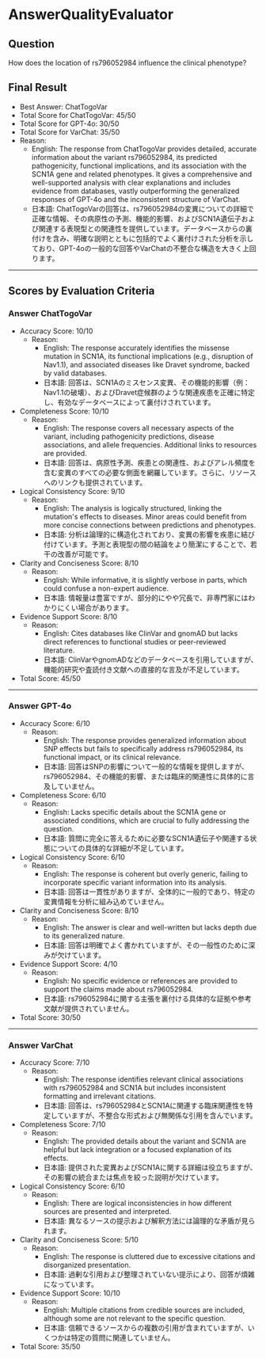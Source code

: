 # AnswerQualityEvaluator

## Question

How does the location of rs796052984 influence the clinical phenotype?

## Final Result

- Best Answer: ChatTogoVar
- Total Score for ChatTogoVar: 45/50
- Total Score for GPT-4o: 30/50
- Total Score for VarChat: 35/50
- Reason:
  - English: The response from ChatTogoVar provides detailed, accurate information about the variant rs796052984, its predicted pathogenicity, functional implications, and its association with the SCN1A gene and related phenotypes. It gives a comprehensive and well-supported analysis with clear explanations and includes evidence from databases, vastly outperforming the generalized responses of GPT-4o and the inconsistent structure of VarChat. 
  - 日本語: ChatTogoVarの回答は、rs796052984の変異についての詳細で正確な情報、その病原性の予測、機能的影響、およびSCN1A遺伝子および関連する表現型との関連性を提供しています。データベースからの裏付けを含み、明確な説明とともに包括的でよく裏付けされた分析を示しており、GPT-4oの一般的な回答やVarChatの不整合な構造を大きく上回ります。

---

## Scores by Evaluation Criteria

### Answer ChatTogoVar
- Accuracy Score: 10/10
  - Reason: 
    - English: The response accurately identifies the missense mutation in SCN1A, its functional implications (e.g., disruption of Nav1.1), and associated diseases like Dravet syndrome, backed by valid databases.
    - 日本語: 回答は、SCN1Aのミスセンス変異、その機能的影響（例：Nav1.1の破壊）、およびDravet症候群のような関連疾患を正確に特定し、有効なデータベースによって裏付けされています。
- Completeness Score: 10/10
  - Reason: 
    - English: The response covers all necessary aspects of the variant, including pathogenicity predictions, disease associations, and allele frequencies. Additional links to resources are provided.
    - 日本語: 回答は、病原性予測、疾患との関連性、およびアレル頻度を含む変異のすべての必要な側面を網羅しています。さらに、リソースへのリンクも提供されています。
- Logical Consistency Score: 9/10
  - Reason: 
    - English: The analysis is logically structured, linking the mutation's effects to diseases. Minor areas could benefit from more concise connections between predictions and phenotypes.
    - 日本語: 分析は論理的に構造化されており、変異の影響を疾患に結び付けています。予測と表現型の間の結論をより簡潔にすることで、若干の改善が可能です。
- Clarity and Conciseness Score: 8/10
  - Reason: 
    - English: While informative, it is slightly verbose in parts, which could confuse a non-expert audience.
    - 日本語: 情報量は豊富ですが、部分的にやや冗長で、非専門家にはわかりにくい場合があります。
- Evidence Support Score: 8/10
  - Reason: 
    - English: Cites databases like ClinVar and gnomAD but lacks direct references to functional studies or peer-reviewed literature.
    - 日本語: ClinVarやgnomADなどのデータベースを引用していますが、機能的研究や査読付き文献への直接的な言及が不足しています。
- Total Score: 45/50

---

### Answer GPT-4o
- Accuracy Score: 6/10
  - Reason: 
    - English: The response provides generalized information about SNP effects but fails to specifically address rs796052984, its functional impact, or its clinical relevance.
    - 日本語: 回答はSNPの影響について一般的な情報を提供しますが、rs796052984、その機能的影響、または臨床的関連性に具体的に言及していません。
- Completeness Score: 6/10
  - Reason: 
    - English: Lacks specific details about the SCN1A gene or associated conditions, which are crucial to fully addressing the question.
    - 日本語: 質問に完全に答えるために必要なSCN1A遺伝子や関連する状態についての具体的な詳細が不足しています。
- Logical Consistency Score: 6/10
  - Reason: 
    - English: The response is coherent but overly generic, failing to incorporate specific variant information into its analysis.
    - 日本語: 回答は一貫性がありますが、全体的に一般的であり、特定の変異情報を分析に組み込めていません。
- Clarity and Conciseness Score: 8/10
  - Reason: 
    - English: The answer is clear and well-written but lacks depth due to its generalized nature.
    - 日本語: 回答は明確でよく書かれていますが、その一般性のために深みが欠けています。
- Evidence Support Score: 4/10
  - Reason: 
    - English: No specific evidence or references are provided to support the claims made about rs796052984.
    - 日本語: rs796052984に関する主張を裏付ける具体的な証拠や参考文献が提供されていません。
- Total Score: 30/50

---

### Answer VarChat
- Accuracy Score: 7/10
  - Reason: 
    - English: The response identifies relevant clinical associations with rs796052984 and SCN1A but includes inconsistent formatting and irrelevant citations.
    - 日本語: 回答は、rs796052984とSCN1Aに関連する臨床関連性を特定していますが、不整合な形式および無関係な引用を含んでいます。
- Completeness Score: 7/10
  - Reason: 
    - English: The provided details about the variant and SCN1A are helpful but lack integration or a focused explanation of its effects.
    - 日本語: 提供された変異およびSCN1Aに関する詳細は役立ちますが、その影響の統合または焦点を絞った説明が欠けています。
- Logical Consistency Score: 6/10
  - Reason: 
    - English: There are logical inconsistencies in how different sources are presented and interpreted.
    - 日本語: 異なるソースの提示および解釈方法には論理的な矛盾が見られます。
- Clarity and Conciseness Score: 5/10
  - Reason: 
    - English: The response is cluttered due to excessive citations and disorganized presentation.
    - 日本語: 過剰な引用および整理されていない提示により、回答が煩雑になっています。
- Evidence Support Score: 10/10
  - Reason: 
    - English: Multiple citations from credible sources are included, although some are not relevant to the specific question.
    - 日本語: 信頼できるソースからの複数の引用が含まれていますが、いくつかは特定の質問に関連していません。
- Total Score: 35/50